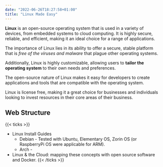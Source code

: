 ```yaml
---
date: "2022-06-26T18:27:58+01:00"
title: "Linux Made Easy"
---
```


**Linux** is an open-source operating system that is used in a variety of devices, from embedded systems to cloud computing. It is highly secure, reliable, and efficient, making it an ideal choice for a range of applications.

The importance of Linux lies in its ability to offer a secure, stable platform that is *free of the viruses and malware* that plague other operating systems.

Additionally, Linux is highly customizable, allowing users to **tailor the operating system** to their own needs and preferences. 

The open-source nature of Linux makes it easy for developers to create applications and tools that are compatible with the operating system. 
 
Linux is license free, making it a great choice for businesses and individuals looking to invest resources in their core areas of their business.

## Web Structure

{{< ticks >}}
* Linux Install Guides
    * Debian - Tested with Ubuntu, Elementary OS, Zorin OS (or RaspberryPi OS were applicable for ARM).
    * Arch - 
* Linux & the Cloud: mapping these concepts with open source software and Docker.
{{< /ticks >}}